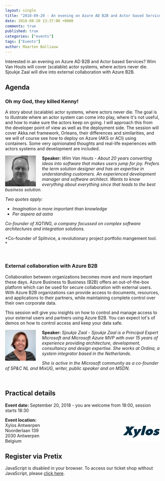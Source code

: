 ```yaml
---
layout: single
title: "2018-09-20 - An evening on Azure AD B2B and Actor based Services"
date: 2018-09-20 13:37:00 +0000
comments: true
published: true
categories: ["events"]
tags: ["Events"]
author: Maarten Balliauw
---
```


Interested in an evening on Azure AD B2B and Actor based Services? Wim Van Houts will cover (scalable) actor systems, where actors never die. Sjoukje Zaal will dive into external collaboration with Azure B2B.

## Agenda

### Oh my God, they killed Kenny!
A story about (scalable) actor systems, where actors never die. The goal is to illustrate where an actor system can come into play, where it's not useful, and how to make sure the actors keep on going. I will approach this from the developer point of view as well as the deployment side. The session will cover Akka.net framework, Orleans, their differences and similarities, and we will of course see how to deploy on Azure (AKS or ACI) using containers. Some very opinionated thoughts and real-life experiences with actors systems and development are included.

<img src="/assets/media/speakers/wim-van-houts.jpg" alt="Wim Van Houts" align="left" height="100" width="100" style="margin-right: 20px;">**Speaker:** *Wim Van Houts - About 20 years converting ideas into software that makes users jump for joy. Prefers the term solution designer and has an expertise in understanding customers. An experienced development manager and software architect. Wants to know everything about everything since that leads to the best business solution.*

*Two quotes apply:*
* *Imagination is more important than knowledge*
* *Per aspera ad astra*

*Co-founder of XQTING, a company focussed on complex software architectures and integration solutions.*

*Co-founder of Splitvice, a revolutionary project portfolio mangement tool. *

<br />

### External collaboration with Azure B2B
Collaboration between organizations becomes more and more important these days. Azure Business to Business (B2B) offers an out-of-the-box platform which can be used for secure collaboration with external users. With Azure B2B organizations can provide access to documents, resources, and applications to their partners, while maintaining complete control over their own corporate data. 

This session will give you insights on how to control and manage access to your external users and partners using Azure B2B. You can expect lot's of demos on how to control access and keep your data safe.

<img src="/assets/media/speakers/sjoukje-zaal.jpg" alt="Sjoukje Zaal" align="left" height="100" width="100" style="margin-right: 20px;">**Speaker:** *Sjoukje Zaal - Sjoukje Zaal is a Principal Expert Microsoft and Microsoft Azure MVP with over 15 years of experience providing architecture, development, consultancy and design expertise. She works at Ordina, a system integrator based in the Netherlands.*

*She is active in the Microsoft community as a co-founder of SP&C NL and MixUG, writer, public speaker and on MSDN.*

<br />

## Practical details

**Event date:** September 20, 2018 - you are welcome from 18:00, session starts 18:30

**Event location:**<br />
<img width="120" height="60" align="right" alt="" src="/assets/media/sponsors/logo-xylos.jpg">Xylos Antwerpen<br />
Noorderlaan 139<br />
2030 Antwerpen<br />
Belgium

## Register via Pretix
<link rel="stylesheet" type="text/css" href="https://pretix.eu/azug/20180920/widget/v1.css">
<script type="text/javascript" src="https://pretix.eu/widget/v1.en.js" async></script>
<pretix-widget event="https://pretix.eu/azug/20180920/"></pretix-widget>
<noscript>
   <div class="pretix-widget">
        <div class="pretix-widget-info-message">
            JavaScript is disabled in your browser. To access our ticket shop without JavaScript, please <a target="_blank" rel="noopener" href="https://pretix.eu/azug/20180920/">click here</a>.
        </div>
    </div>
</noscript>
